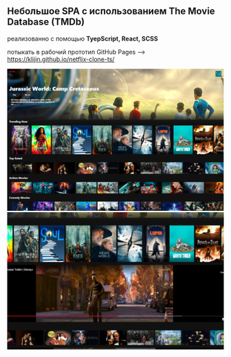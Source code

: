 ## Небольшое SPA с использованием The Movie Database (TMDb)

реализованно с помощью **TyepScript, React, SCSS**

потыкать в рабочий прототип GitHub Pages --> https://klijin.github.io/netflix-clone-ts/

![alt-текст](https://raw.githubusercontent.com/KLIJIN/netflix-clone/main/src/screenchots/1.PNG)
![alt-текст](https://raw.githubusercontent.com/KLIJIN/netflix-clone/main/src/screenchots/2.PNG)
